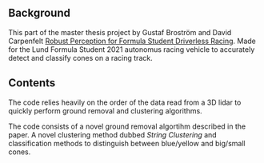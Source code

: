 ## Background

This part of the master thesis project by Gustaf Broström and David Carpenfelt [Robust Perception for Formula Student Driverless Racing](https://lup.lub.lu.se/student-papers/search/publication/9069372).
Made for the Lund Formula Student 2021 autonomus racing vehicle to accurately detect and classify cones on a racing track.

## Contents

The code relies heavily on the order of the data read from a 3D lidar to quickly perform ground removal and clustering algorithms.

The code consists of a novel ground removal algortihm described in the paper.
A novel clustering method dubbed *String Clustering* and classification methods to distinguish between blue/yellow and big/small cones.

##

